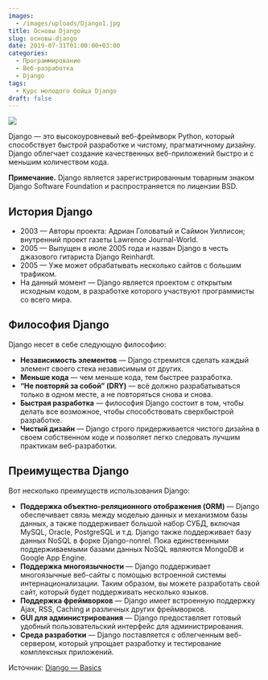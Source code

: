 ```yaml
---
images:
  - /images/uploads/Django1.jpg
title: Основы Django
slug: основы-django
date: 2019-07-31T01:00:00+03:00
categories:
  - Программирование
  - Веб-разработка
  - Django
tags:
  - Курс молодого бойца Django
draft: false
---
```


![](/images/uploads/Django1.jpg)

Django — это высокоуровневый веб-фреймворк Python, который способствует быстрой разработке и чистому, прагматичному дизайну.
Django облегчает создание качественных веб-приложений быстро и с меньшим количеством кода.

**Примечание.** Django является зарегистрированным товарным знаком Django Software Foundation и распространяется по лицензии BSD.

## История Django

- 2003 — Авторы проекта: Адриан Головатый и Саймон Уиллисон; внутренний проект газеты Lawrence Journal-World.
- 2005 — Выпущен в июле 2005 года и назван Django в честь джазового гитариста Django Reinhardt.
- 2005 — Уже может обрабатывать несколько сайтов с большим трафиком.
- На данный момент — Django является проектом с открытым исходным кодом, в разработке которого участвуют программисты со всего мира.

## Философия Django

Django несет в себе следующую философию:

- **Независимость элементов** — Django стремится сделать каждый элемент своего стека независимым от других.
- **Меньше кода** — чем меньше кода, тем быстрее разработка.
- **“Не повторяй за собой” (DRY)** — всё должно разрабатываться только в одном месте, а не повторяться снова и снова.
- **Быстрая разработка** — философия Django состоит в том, чтобы делать все возможное, чтобы способствовать сверхбыстрой разработке.
- **Чистый дизайн** — Django строго придерживается чистого дизайна в своем собственном коде и позволяет легко следовать лучшим практикам веб-разработки.

## Преимущества Django

Вот несколько преимуществ использования Django:

- **Поддержка объектно-реляционного отображения (ORM)** — Django обеспечивает связь между моделью данных и механизмом базы
данных, а также поддерживает большой набор СУБД, включая MySQL, Oracle, PostgreSQL и т.д. Django также поддерживает базу
данных NoSQL в форке Django-nonrel. Пока единственными поддерживаемыми базами данных NoSQL являются MongoDB и Google App Engine.
- **Поддержка многоязычности** — Django поддерживает многоязычные веб-сайты с помощью встроенной системы интернационализации.
Таким образом, вы можете разработать свой сайт, который будет поддерживать несколько языков.
- **Поддержка фреймворков** — Django имеет встроенную поддержку Ajax, RSS, Caching и различных других фреймворков.
- **GUI для администрирования** — Django предоставляет готовый удобный пользовательский интерфейс для администрирования.
- **Среда разработки** — Django поставляется с облегченным веб-сервером, который упрощает разработку и тестирование комплексных приложений.

Источник: [Django — Basics](https://www.tutorialspoint.com/django/django_basics.htm)
